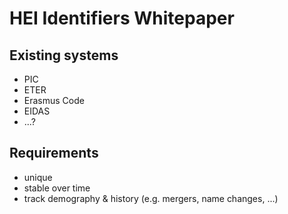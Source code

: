 # HEI Identifiers Whitepaper

## Existing systems

- PIC
- ETER
- Erasmus Code
- EIDAS
- ...?

## Requirements

- unique
- stable over time
- track demography & history (e.g. mergers, name changes, ...)

